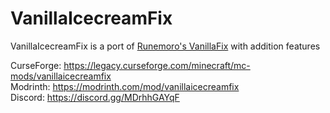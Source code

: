 # VanillaIcecreamFix

VanillaIcecreamFix is a port of [Runemoro's VanillaFix](https://github.com/DimensionalDevelopment/VanillaFix) with addition features

CurseForge: https://legacy.curseforge.com/minecraft/mc-mods/vanillaicecreamfix   
Modrinth: https://modrinth.com/mod/vanillaicecreamfix   
Discord: https://discord.gg/MDrhhGAYqF   
